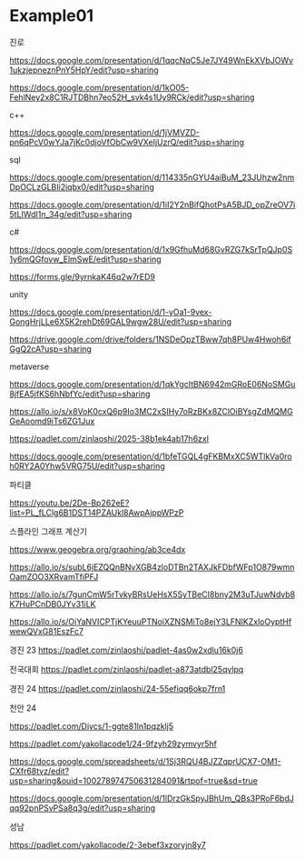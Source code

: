 # Example01

진로

https://docs.google.com/presentation/d/1qqcNqC5Je7JY49WnEkXVbJOWv1ukzjepneznPnY5HpY/edit?usp=sharing

https://docs.google.com/presentation/d/1kO05-FehlNey2x8C1RJTDBhn7eo52H_svk4s1Uy9RCk/edit?usp=sharing

c++

https://docs.google.com/presentation/d/1jVMVZD-pn6qPcV0wYJa7jKc0djoVfObCw9VXeIjUzrQ/edit?usp=sharing

sql

https://docs.google.com/presentation/d/114335nGYU4aiBuM_23JUhzw2nmDpOCLzGLBIi2iqbx0/edit?usp=sharing

https://docs.google.com/presentation/d/1iI2Y2nBifQhotPsA5BJD_opZreOV7i5tLIWdI1n_34g/edit?usp=sharing

c#

https://docs.google.com/presentation/d/1x9GfhuMd68GvRZG7kSrTpQJp0S1y6mQGfovw_ElmSwE/edit?usp=sharing

https://forms.gle/9yrnkaK46q2w7rED9

unity

https://docs.google.com/presentation/d/1-yOa1-9vex-GongHrjLLe6X5K2rehDt69GAL9wgw28U/edit?usp=sharing

https://drive.google.com/drive/folders/1NSDeOpzTBww7qh8PUw4Hwoh6ifGgQ2cA?usp=sharing

metaverse

https://docs.google.com/presentation/d/1qkYgcItBN6942mGRoE06NoSMGu8jfEA5jfKS6hNbfYc/edit?usp=sharing

https://allo.io/s/x8VoK0cxQ6p9Io3MC2xSIHy7oRzBKx8ZClOiBYsgZdMQMGGeAoomd9iTs6ZG1Jux

https://padlet.com/zinlaoshi/2025-38b1ek4ab17h6zxl

https://docs.google.com/presentation/d/1bfeTGQL4gFKBMxXC5WTlkVa0roh0RY2A0Yhw5VRG75U/edit?usp=sharing

파티클

https://youtu.be/2De-Bp262eE?list=PL_fLClg6B1DST14PZAUkl8AwpAjppWPzP

스플라인 그래프 계산기

https://www.geogebra.org/graphing/ab3ce4dx


https://allo.io/s/subL6jEZQQnBNvXGB4zloDTBn2TAXJkFDbfWFp1O879wmnOamZOO3XRvamTfiPFJ

https://allo.io/s/7gunCmW5rTvkyBRsUeHsX5SyTBeCI8bny2M3uTJuwNdvb8K7HuPCnDB0JYv31iLK

https://allo.io/s/OiYaNVICPTjKYeuuPTNoiXZNSMiTo8ejY3LFNIKZxloOyptHfwewQVxG81EszFc7

경진 23
https://padlet.com/zinlaoshi/padlet-4as0w2xdlu16k0j6

전국대회
https://padlet.com/zinlaoshi/padlet-a873atdbl25qvlpq

경진 24
https://padlet.com/zinlaoshi/24-55efiqq6okp7frn1

천안 24

https://padlet.com/Diycs/1-ggte81ln1pqzklj5

https://padlet.com/yakollacode1/24-9fzyh29zymvyr5hf

https://docs.google.com/spreadsheets/d/1Sj3RQU4BJZZqprUCX7-OM1-CXfr68tvz/edit?usp=sharing&ouid=100278974750631284091&rtpof=true&sd=true

https://docs.google.com/presentation/d/1lDrzGkSpyJBhUm_QBs3PRoF6bdJqq92pnPSvPSa8q3g/edit?usp=sharing

성남

https://padlet.com/yakollacode/2-3ebef3xzoryjn8y7


